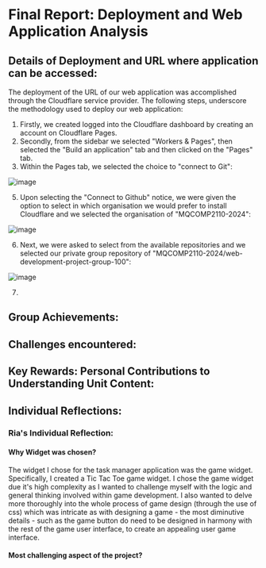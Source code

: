 # Final Report: Deployment and Web Application Analysis


## Details of Deployment and URL where application can be accessed:

The deployment of the URL of our web application was accomplished through the Cloudflare service provider. The following steps, underscore the methodology used to deploy our web application:

1. Firstly, we created logged into the Cloudflare dashboard by creating an account on Cloudflare Pages.
2. Secondly, from the sidebar we selected "Workers & Pages", then selected the "Build an application" tab and then clicked on the "Pages" tab.
3. Within the Pages tab, we selected the choice to "connect to Git":

![image](https://github.com/MQCOMP2110-2024/web-development-project-group-100/assets/141375524/cc006228-73f5-4d29-a6d7-cd6817b0f610)





5. Upon selecting the "Connect to Github" notice, we were given the option to select in which organisation we would prefer to install Cloudflare and we selected the organisation of "MQCOMP2110-2024":

![image](https://github.com/MQCOMP2110-2024/web-development-project-group-100/assets/141375524/8dc907a5-bf18-4829-8613-b75d239fa35e)

6. Next, we were asked to select from the available repositories and we selected our private group repository of "MQCOMP2110-2024/web-development-project-group-100":

![image](https://github.com/MQCOMP2110-2024/web-development-project-group-100/assets/141375524/3e6d79a7-fca3-4b90-9c87-8e3fad161c6c)


  
7. 



## Group Achievements:

## Challenges encountered:

## Key Rewards: Personal Contributions to Understanding Unit Content:

## Individual Reflections:

### Ria's Individual Reflection:

#### Why Widget was chosen?

The widget I chose for the task manager application was the game widget. Specifically, I created a Tic Tac Toe game widget.  I chose the game widget due it's high complexity as I wanted to challenge myself with the logic and general thinking involved within game development. I also wanted to delve more thoroughly into the whole process of game design (through the use of css) which was intricate as with designing a game - the most diminutive details - such as the game button do need to be designed in harmony with the rest of the game user interface, to create an appealing user game interface. 

#### Most challenging aspect of the project?






